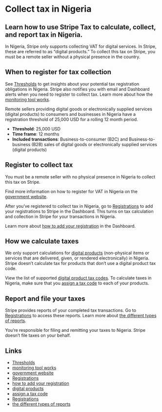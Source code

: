 # Collect tax in Nigeria

## Learn how to use Stripe Tax to calculate, collect, and report tax in Nigeria.

In Nigeria, Stripe only supports collecting VAT for digital services. In Stripe,
these are referred to as “digital products.” To collect this tax on Stripe, you
must be a remote seller without a physical presence in the country.

## When to register for tax collection

See [Thresholds](https://dashboard.stripe.com/tax/thresholds) to get insights
about your potential tax registration obligations in Nigeria. Stripe also
notifies you with email and Dashboard alerts when you need to register to
collect tax. Learn more about how the [monitoring tool
works](https://docs.stripe.com/tax/monitoring).

Remote sellers providing digital goods or electronically supplied services
(digital products) to consumers and businesses in Nigeria have a registration
threshold of 25,000 USD for a rolling 12 month period.

- **Threshold**: 25,000 USD
- **Time frame**: 12 months
- **Included transactions**: Business-to-consumer (B2C) and Business-to-business
(B2B) sales of digital goods or electronically supplied services (digital
products)

## Register to collect tax

You must be a remote seller with no physical presence in Nigeria to collect this
tax on Stripe.

Find more information on how to register for VAT in Nigeria on the [government
website](https://taxpromax.firs.gov.ng/nrtpPreregistrationPage).

After you’ve registered to collect tax in Nigeria, go to
[Registrations](https://dashboard.stripe.com/tax/registrations?location=ng) to
add your registrations to Stripe in the Dashboard. This turns on tax calculation
and collection in Stripe for your transactions in Nigeria.

Learn more about [how to add your
registration](https://docs.stripe.com/tax/registering#track-your-registrations-in-the-tax-dashboard)
in the Dashboard.

## How we calculate taxes

We only support calculations for [digital
products](https://docs.stripe.com/tax/tax-codes?type=digital) (non-physical
items or services that are delivered, given, or rendered electronically) in
Nigeria. Stripe doesn’t calculate tax for products that don’t use a digital
product tax code.

View the list of supported [digital product tax
codes](https://docs.stripe.com/tax/tax-codes?type=digital). To calculate taxes
in Nigeria, make sure that you [assign a tax
code](https://docs.stripe.com/tax/products-prices-tax-codes-tax-behavior#tax-code-on-product)
to each of your products.

## Report and file your taxes

Stripe provides reports of your completed tax transactions. Go to
[Registrations](https://dashboard.stripe.com/tax/registrations) to access these
reports. Learn more about [the different types of
reports](https://docs.stripe.com/tax/reports).

You’re responsible for filing and remitting your taxes to Nigeria. Stripe
doesn’t file taxes on your behalf.

## Links

- [Thresholds](https://dashboard.stripe.com/tax/thresholds)
- [monitoring tool works](https://docs.stripe.com/tax/monitoring)
- [government website](https://taxpromax.firs.gov.ng/nrtpPreregistrationPage)
- [Registrations](https://dashboard.stripe.com/tax/registrations?location=ng)
- [how to add your
registration](https://docs.stripe.com/tax/registering#track-your-registrations-in-the-tax-dashboard)
- [digital products](https://docs.stripe.com/tax/tax-codes?type=digital)
- [assign a tax
code](https://docs.stripe.com/tax/products-prices-tax-codes-tax-behavior#tax-code-on-product)
- [Registrations](https://dashboard.stripe.com/tax/registrations)
- [the different types of reports](https://docs.stripe.com/tax/reports)